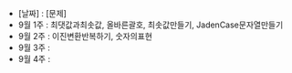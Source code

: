 - [날짜] : [문제]
- 9월 1주 : 최댓값과최솟값, 올바른괄호, 최솟값만들기, JadenCase문자열만들기
- 9월 2주 : 이진변환반복하기, 숫자의표현
- 9월 3주 :
- 9월 4주 : 
